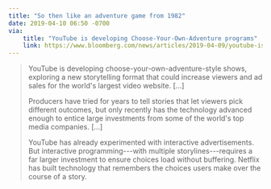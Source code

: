 ```yaml
---
title: "So then like an adventure game from 1982"
date: 2019-04-10 06:50 -0700
via:
    title: "YouTube is developing Choose-Your-Own-Adventure programs"
    link: https://www.bloomberg.com/news/articles/2019-04-09/youtube-is-developing-choose-your-own-adventure-programs
---
```

> YouTube is developing choose-your-own-adventure-style shows, exploring a new storytelling format that could increase viewers and ad sales for the world's largest video website. [...]
> 
> Producers have tried for years to tell stories that let viewers pick different outcomes, but only recently has the technology advanced enough to entice large investments from some of the world's top media companies. [...]
> 
> YouTube has already experimented with interactive advertisements. But interactive programming---with multiple storylines---requires a far larger investment to ensure choices load without buffering. Netflix has built technology that remembers the choices users make over the course of a story.
